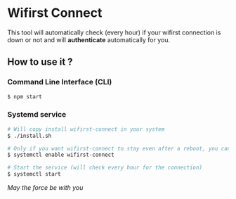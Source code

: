 # Wifirst Connect

This tool will automatically check (every hour) if your wifirst connection is down or not and will **authenticate** automatically for you.

## How to use it ?

### Command Line Interface (CLI)

```sh
$ npm start
```

### Systemd service

```sh
# Will copy install wifirst-connect in your system
$ ./install.sh

# Only if you want wifirst-connect to stay even after a reboot, you can enable the service
$ systemctl enable wifirst-connect

# Start the service (will check every hour for the connection)
$ systemctl start
```

*May the force be with you*
